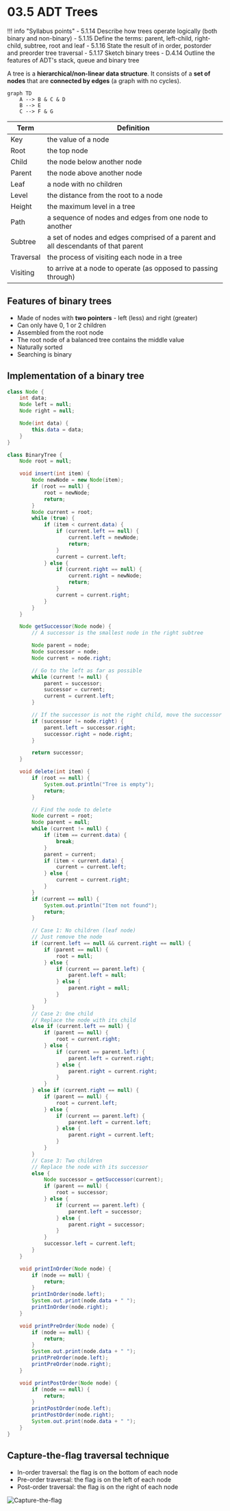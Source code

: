 # 03.5 ADT Trees

!!! info "Syllabus points"
    - 5.1.14 Describe how trees operate logically (both binary and non-binary)
    - 5.1.15 Define the terms: parent, left-child, right-child, subtree, root and leaf
    - 5.1.16 State the result of in order, postorder and preorder tree traversal
    - 5.1.17 Sketch binary trees
    - D.4.14 Outline the features of ADT's stack, queue and binary tree

A tree is a **hierarchical/non-linear data structure**. It consists of a **set of nodes** that are **connected by edges** (a graph with no cycles).

```mermaid
graph TD
    A --> B & C & D
    B --> E
    C --> F & G
```

| Term      | Definition                                                                        |
| --------- | --------------------------------------------------------------------------------- |
| Key       | the value of a node                                                               |
| Root      | the top node                                                                      |
| Child     | the node below another node                                                       |
| Parent    | the node above another node                                                       |
| Leaf      | a node with no children                                                           |
| Level     | the distance from the root to a node                                              |
| Height    | the maximum level in a tree                                                       |
| Path      | a sequence of nodes and edges from one node to another                            |
| Subtree   | a set of nodes and edges comprised of a parent and all descendants of that parent |
| Traversal | the process of visiting each node in a tree                                       |
| Visiting  | to arrive at a node to operate (as opposed to passing through)                    |

## Features of binary trees

- Made of nodes with **two pointers** - left (less) and right (greater)
- Can only have 0, 1 or 2 children
- Assembled from the root node
- The root node of a balanced tree contains the middle value
- Naturally sorted
- Searching is binary

## Implementation of a binary tree

```java
class Node {
    int data;
    Node left = null;
    Node right = null;

    Node(int data) {
        this.data = data;
    }
}

class BinaryTree {
    Node root = null;

    void insert(int item) {
        Node newNode = new Node(item);
        if (root == null) {
            root = newNode;
            return;
        }
        Node current = root;
        while (true) {
            if (item < current.data) {
                if (current.left == null) {
                    current.left = newNode;
                    return;
                }
                current = current.left;
            } else {
                if (current.right == null) {
                    current.right = newNode;
                    return;
                }
                current = current.right;
            }
        }
    }

    Node getSuccessor(Node node) {
        // A successor is the smallest node in the right subtree

        Node parent = node;
        Node successor = node;
        Node current = node.right;

        // Go to the left as far as possible
        while (current != null) {
            parent = successor;
            successor = current;
            current = current.left;
        }

        // If the successor is not the right child, move the successor's right child up to the successor's position
        if (successor != node.right) {
            parent.left = successor.right;
            successor.right = node.right;
        }

        return successor;
    }

    void delete(int item) {
        if (root == null) {
            System.out.println("Tree is empty");
            return;
        }

        // Find the node to delete
        Node current = root;
        Node parent = null;
        while (current != null) {
            if (item == current.data) {
                break;
            }
            parent = current;
            if (item < current.data) {
                current = current.left;
            } else {
                current = current.right;
            }
        }
        if (current == null) {
            System.out.println("Item not found");
            return;
        }

        // Case 1: No children (leaf node)
        // Just remove the node
        if (current.left == null && current.right == null) {
            if (parent == null) {
                root = null;
            } else {        
                if (current == parent.left) {
                    parent.left = null;
                } else {
                    parent.right = null;
                }
            }
        }
        // Case 2: One child
        // Replace the node with its child
        else if (current.left == null) {
            if (parent == null) {
                root = current.right;
            } else {
                if (current == parent.left) {
                    parent.left = current.right;
                } else {
                    parent.right = current.right;
                }
            }
        } else if (current.right == null) {
            if (parent == null) {
                root = current.left;
            } else {
                if (current == parent.left) {
                    parent.left = current.left;
                } else {
                    parent.right = current.left;
                }
            }
        }
        // Case 3: Two children
        // Replace the node with its successor
        else {
            Node successor = getSuccessor(current);
            if (parent == null) {
                root = successor;
            } else {
                if (current == parent.left) {
                    parent.left = successor;
                } else {
                    parent.right = successor;
                }
            }
            successor.left = current.left;
        }
    }

    void printInOrder(Node node) {
        if (node == null) {
            return;
        }
        printInOrder(node.left);
        System.out.print(node.data + " ");
        printInOrder(node.right);
    }

    void printPreOrder(Node node) {
        if (node == null) {
            return;
        }
        System.out.print(node.data + " ");
        printPreOrder(node.left);
        printPreOrder(node.right);
    }

    void printPostOrder(Node node) {
        if (node == null) {
            return;
        }
        printPostOrder(node.left);
        printPostOrder(node.right);
        System.out.print(node.data + " ");
    }
}
```

## Capture-the-flag traversal technique

- In-order traversal: the flag is on the bottom of each node
- Pre-order traversal: the flag is on the left of each node
- Post-order traversal: the flag is on the right of each node

![Capture-the-flag](https://i.imgur.com/a9DNPlW.png)
